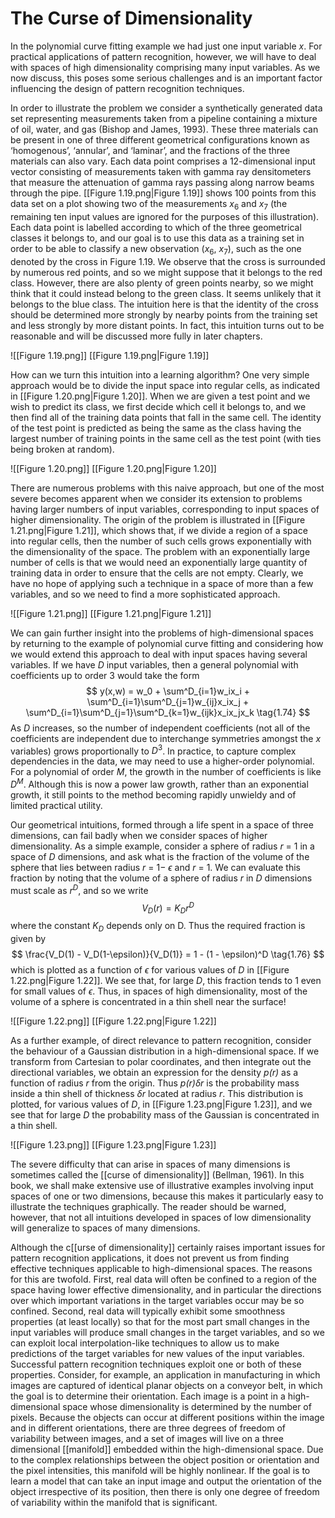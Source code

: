 # The Curse of Dimensionality
In the polynomial curve fitting example we had just one input variable *x*. For practical applications of pattern recognition, however, we will have to deal with spaces of high dimensionality comprising many input variables. As we now discuss, this poses some serious challenges and is an important factor influencing the design of pattern recognition techniques.

In order to illustrate the problem we consider a synthetically generated data set representing measurements taken from a pipeline containing a mixture of oil, water, and gas (Bishop and James, 1993). These three materials can be present in one of three different geometrical configurations known as ‘homogenous’, ‘annular’, and ‘laminar’, and the fractions of the three materials can also vary. Each data point comprises a 12-dimensional input vector consisting of measurements taken with gamma ray densitometers that measure the attenuation of gamma rays passing along narrow beams through the pipe. [[Figure 1.19.png|Figure 1.19]] shows 100 points from this data set on a plot showing two of the measurements $x_6$ and $x_7$ (the remaining ten input values are ignored for the purposes of this illustration). Each data point is labelled according to which of the three geometrical classes it belongs to, and our goal is to use this data as a training set in order to be able to classify a new observation ($x_6$, $x_7$), such as the one denoted by the cross in Figure 1.19. We observe that the cross is surrounded by numerous red points, and so we might suppose that it belongs to the red class. However, there are also plenty of green points nearby, so we might think that it could instead belong to the green class. It seems unlikely that it belongs to the blue class. The intuition here is that the identity of the cross should be determined more strongly by nearby points from the training set and less strongly by more distant points. In fact, this intuition turns out to be reasonable and will be discussed more fully in later chapters.

![[Figure 1.19.png]]
[[Figure 1.19.png|Figure 1.19]]

How can we turn this intuition into a learning algorithm? One very simple approach would be to divide the input space into regular cells, as indicated in [[Figure 1.20.png|Figure 1.20]]. When we are given a test point and we wish to predict its class, we first decide which cell it belongs to, and we then find all of the training data points that fall in the same cell. The identity of the test point is predicted as being the same as the class having the largest number of training points in the same cell as the test point (with ties being broken at random). 

![[Figure 1.20.png]]
[[Figure 1.20.png|Figure 1.20]]

There are numerous problems with this naive approach, but one of the most severe becomes apparent when we consider its extension to problems having larger numbers of input variables, corresponding to input spaces of higher dimensionality. The origin of the problem is illustrated in [[Figure 1.21.png|Figure 1.21]], which shows that, if we divide a region of a space into regular cells, then the number of such cells grows exponentially with the dimensionality of the space. The problem with an exponentially large number of cells is that we would need an exponentially large quantity of training data in order to ensure that the cells are not empty. Clearly, we have no hope of applying such a technique in a space of more than a few variables, and so we need to find a more sophisticated approach.

![[Figure 1.21.png]]
[[Figure 1.21.png|Figure 1.21]]

We can gain further insight into the problems of high-dimensional spaces by returning to the example of polynomial curve fitting and considering how we would extend this approach to deal with input spaces having several variables. If we have *D* input variables, then a general polynomial with coefficients up to order 3 would take the form
$$
y(x,w) = w_0 + \sum^D_{i=1}w_ix_i + \sum^D_{i=1}\sum^D_{j=1}w_{ij}x_ix_j + \sum^D_{i=1}\sum^D_{j=1}\sum^D_{k=1}w_{ijk}x_ix_jx_k
\tag{1.74}
$$
As *D* increases, so the number of independent coefficients (not all of the coefficients are independent due to interchange symmetries amongst the *x* variables) grows proportionally to $D^3$. In practice, to capture complex dependencies in the data, we may need to use a higher-order polynomial. For a polynomial of order *M*, the growth in the number of coefficients is like $D^M$. Although this is now a power law growth, rather than an exponential growth, it still points to the method becoming rapidly unwieldy and of limited practical utility.

Our geometrical intuitions, formed through a life spent in a space of three dimensions, can fail badly when we consider spaces of higher dimensionality. As a simple example, consider a sphere of radius *r* = 1 in a space of *D* dimensions, and ask what is the fraction of the volume of the sphere that lies between radius 
*r* = 1− $\epsilon$ and *r* = 1. We can evaluate this fraction by noting that the volume of a sphere of radius *r* in *D* dimensions must scale as $r^D$, and so we write
$$
V_D(r) = K_Dr^D
\tag{1.75}
$$
where the constant $K_D$ depends only on D. Thus the required fraction is given by
$$
\frac{V_D(1) - V_D(1-\epsilon)}{V_D(1)} = 1 - (1 - \epsilon)^D
\tag{1.76}
$$
which is plotted as a function of $\epsilon$ for various values of *D* in [[Figure 1.22.png|Figure 1.22]]. We see that, for large *D*, this fraction tends to 1 even for small values of $\epsilon$. Thus, in spaces of high dimensionality, most of the volume of a sphere is concentrated in a thin shell near the surface!

![[Figure 1.22.png]]
[[Figure 1.22.png|Figure 1.22]]

As a further example, of direct relevance to pattern recognition, consider the behaviour of a Gaussian distribution in a high-dimensional space. If we transform from Cartesian to polar coordinates, and then integrate out the directional variables, we obtain an expression for the density *p(r)* as a function of radius *r* from the origin. Thus *p(r)$\delta$r* is the probability mass inside a thin shell of thickness *$\delta$r* located at radius *r*. This distribution is plotted, for various values of *D*, in 
[[Figure 1.23.png|Figure 1.23]], and we see that for large *D* the probability mass of the Gaussian is concentrated in a thin shell.

![[Figure 1.23.png]]
[[Figure 1.23.png|Figure 1.23]]

The severe difficulty that can arise in spaces of many dimensions is sometimes called the [[curse of dimensionality]] (Bellman, 1961). In this book, we shall make extensive use of illustrative examples involving input spaces of one or two dimensions, because this makes it particularly easy to illustrate the techniques graphically. The reader should be warned, however, that not all intuitions developed in spaces of low dimensionality will generalize to spaces of many dimensions.

Although the c[[urse of dimensionality]] certainly raises important issues for pattern recognition applications, it does not prevent us from finding effective techniques applicable to high-dimensional spaces. The reasons for this are twofold. First, real
data will often be confined to a region of the space having lower effective dimensionality, and in particular the directions over which important variations in the target variables occur may be so confined. Second, real data will typically exhibit some smoothness properties (at least locally) so that for the most part small changes in the input variables will produce small changes in the target variables, and so we can exploit local interpolation-like techniques to allow us to make predictions of the target variables for new values of the input variables. Successful pattern recognition techniques exploit one or both of these properties. Consider, for example, an application in manufacturing in which images are captured of identical planar objects on a conveyor belt, in which the goal is to determine their orientation. Each image is a point in a high-dimensional space whose dimensionality is determined by the number of pixels. Because the objects can occur at different positions within the image and in different orientations, there are three degrees of freedom of variability between images, and a set of images will live on a three dimensional [[manifold]] embedded within the high-dimensional space. Due to the complex relationships between the object position or orientation and the pixel intensities, this manifold will be highly nonlinear. If the goal is to learn a model that can take an input image and output the orientation of the object irrespective of its position, then there is only one degree of freedom of variability within the manifold that is significant.